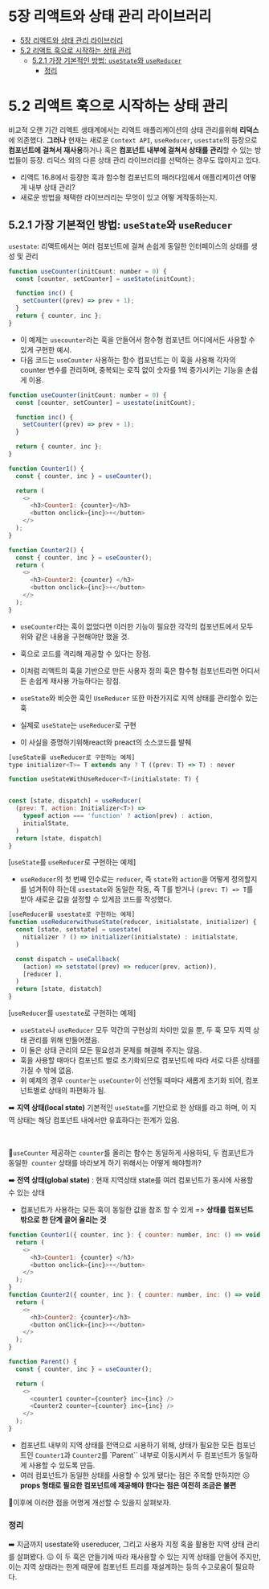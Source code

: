 # 5장 리액트와 상태 관리 라이브러리

- [5장 리액트와 상태 관리 라이브러리](#5장-리액트와-상태-관리-라이브러리)
- [5.2 리액트 훅으로 시작하는 상태 관리](#52-리액트-훅으로-시작하는-상태-관리)
  - [5.2.1 가장 기본적인 방법: `useState`와 `useReducer`](#521-가장-기본적인-방법-usestate와-usereducer)
    - [정리](#정리)

# 5.2 리액트 훅으로 시작하는 상태 관리

비교적 오랜 기간 리액트 생태계에서는 리액트 애플리케이션의 상태 관리를위해 **리덕스**에 의존했다. **그러나** 현재는 새로운 `Context API`, `useReducer`, `usestate`의 등장으로 **컴포넌트에 걸쳐서 재사용**하거나 혹은 **컴포넌트 내부에 걸쳐서 상태를 관리**할 수 있는 방법들이 등장. 리덕스 외의 다른 상태 관리 라이브러리를 선택하는 경우도 많아지고 있다.

- 리액트 16.8에서 등장한 훅과 함수형 컴포넌트의 패러다임에서 애플리케이션 어떻게 내부 상태 관리?
- 새로운 방법을 채택한 라이브러리는 무엇이 있고 어떻
  게작동하는지.

## 5.2.1 가장 기본적인 방법: `useState`와 `useReducer`

`usestate`: 리액트에서는 여러 컴포넌트에 걸쳐 손쉽게 동일한 인터페이스의 상태를 생성 및 관리

```js
function useCounter(initCount: number = 0) {
  const [counter, setCounter] = useState(initCount);

  function inc() {
    setCounter((prev) => prev + 1);
  }
  return { counter, inc };
}
```

- 이 예제는 `usecounter`라는 훅을 만들어서 함수형 컴포년트 어디에서든 사용할 수 있게 구현한 예시.
- 다음 코드는 `useCounter` 사용하는 함수 컴포넌트는 이 훅을 사용해 각자의 counter 변수를 관리하며, 중복되는 로직 없이 숫자를 1씩 증가시키는 기능을 손쉽게 이용.

```js
function useCounter(initCount: number = 0) {
  const [counter, setCounter] = usestate(initCount);

  function inc() {
    setCounter((prev) => prev + 1);
  }

  return { counter, inc };
}

function Counter1() {
  const { counter, inc } = useCounter();

  return (
    <>
      <h3>Counter1: {counter}</h3>
      <button onclick={inc}>+</button>
    </>
  );
}

function Counter2() {
  const { counter, inc } = useCounter();
  return (
    <>
      <h3>Counter2: {counter} </h3>
      <button onclick={inc}>+</button>
    </>
  );
}
```

- `useCounter`라는 훅이 없었다면 이러한 기능이 필요한 각각의 컴포년트에서 모두 위와 같은 내용을 구현해야만 했을 것.
- 훅으로 코드를 격리해 제공할 수 있다는 장점.
- 이처럼 리액트의 훅을 기반으로 만든 사용자 정의 훅은 함수형 컴포넌트라면 어디서든 손쉽게 재사용 가능하다는 장점.

- `useState`와 비슷한 훅인 `UseReducer` 또한 마찬가지로 지역 상태를 관리할수 있는 훅
- 실제로 `useState`는 `useReducer`로 구현
- 이 사실을 증명하기위해react와 preact의 소스코드를 발췌

```js
[useState를 useReducer로 구현하는 예제]
type initializer<T>= T extends any ? T ((prev: T) => T) : never

function useStateWithUseReducer<T>(initialstate: T) {


const [state, dispatch] = useReducer(
  (prev: T, action: Initializer<T>) =>
    typeof action === 'function' ? action(prev) : action,
    initialState,
  )
  return [state, dispatch]
}
```

[`useState`를 `useReducer`로 구현하는 예제]

- `useReducer`의 첫 번째 인수로는 `reducer`, 즉 `state`와 `action`을 어떻게 정의할지를 넘겨취야 하는데 `usestate`와 동일한 작동, 즉 T를 받거나 `(prev: T) => T`를 받아 새로운 값을 설정할 수 있게끔 코드를 작성했다.

```js
[useReducer를 usestate로 구현하는 예제]
function useReducerwithuseState(reducer, initialstate, initializer) {
  const [state, setstate] = usestate(
    nitializer ? () => initializer(initialstate) : initialstate,
  )

  const dispatch = useCallback(
    (action) => setstate((prev) => reducer(prev, action)),
    [reducer ],
  )
  return [state, distatch]
}
```

[`useReducer`를 `usestate`로 구현하는 예제]

- `useState`나 `useReducer` 모두 약간의 구현상의 차이만 있을 뿐, 두 훅 모두 지역 상태 관리를 위해 만들어졌음.
- 이 둘은 상태 관리의 모든 필요성과 문제를 해결해 주지는 않음.
  <br/>
- 훅을 사용할 때마다 컴포넌트 별로 초기화되므로 컴포넌트에 따라 서로 다른 상태를 가질 수 밖에 없음.
- 위 예제의 경우 `counter`는 `useCounter`이 선언될 때마다 새롭게 초기화 되어, 컴포넌트별로 상태의 파편화가 됨.

➡️ **지역 상태(local state)** 기본적인 `useState`를 기반으로 한 상태를 라고 하며, 이 지역 상태는 해당 컴포넌트 내에서만 유효하다는 한계가 있음.

<br/>

🤔`useCounter` 제공하는 `counter`를 올리는 함수는 동일하게 사용하되, 두 컴포넌트가 동일한` counter` 상태를 바라보게 하기 위해서는 어떻게 해야할까?

➡️ **전역 상태(global state)** : 현재 지역상태 state를 여러 컴포넌트가 동시에 사용할 수 있는 상태

- 컴포넌트가 사용하는 모든 훅이 동일한 값을 참조 할 수 있게 => **상태를 컴포넌트 밖으로 한 단계 끌어 올리는 것**

```js
function Counter1({ counter, inc }: { counter: number, inc: () => void }) {
  return (
    <>
      <h3>Counter1: {counter} </h3>
      <button onclick={inc}>+</button>
    </>
  );
}
function Counter2({ counter, inc }: { counter: number, inc: () => void }) {
  return (
    <>
      <h3>Counter2: {counter}</h3>
      <button onClick={inc}>+</button>
    </>
  );
}

function Parent() {
  const { counter, inc } = useCounter();

  return (
    <>
      <counter1 counter={counter} inc={inc} />
      <Counter2 counter={counter} inc={inc} />
    </>
  );
}
```

<!-- - Parent라고 불리는 상위 컴포넌트에서만 useCounter를 사용
- 이 훅의 반환값을 하위 컴포년트의 props로 제공
- 지역 상태인 useCounter를 부모 컴포년트로 한 단계 끝어올린 다음. 이 값을 하위 컴포닌트에서 참조해 재사용하게끔 만듬
- 하나의 counter 값과 하나의 inc 함수로 상태를 관리 -->

- 컴포년트 내부의 지역 상태를 전역으로 시용하기 위해, 상태가 필요한 모든 컴포넌트인 `Counter1`과 `Counter2`를 `Parent`` 내부로 이동시켜서 두 컴포넌트가 동일하게 사용할 수 있도록 만듬.
- 여러 컴포넌트가 동일한 상태를 사용할 수 있게 됐다는 점은 주목할 만하지만 😖**props 형태로 필요한 컴포넌트에 제공해야 한다는 점은 여전히 조금은 불편**

🤔이후에 이러한 점을 어명게 개선할 수 있을지 살펴보자.

### 정리

➡️ 지금까지 usestate와 usereducer, 그리고 사용자 지정 혹을 활용한 지역 상태 관리를 살펴봤다.
😖 이 두 훅은 만들기에 따라 재사용할 수 있는 지역 상태를 만들어 주지만, 이는 지역 상태라는 한계 때문에 컴포넌트 트리를 재설계하는 등의 수고로움이 필요하다.
